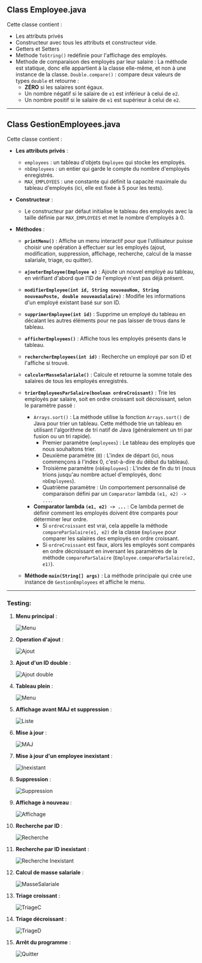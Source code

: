 ## Class Employee.java

Cette classe contient :
- Les attributs privés
- Constructeur avec tous les attributs et constructeur vide.
- Getters et Setters
- Methode `ToString()` redéfinie pour l'affichage des employés.
- Methode de comparaison des employés par leur salaire :
  La méthode est statique, donc elle appartient à la classe elle-même, et non à une instance de la classe.
  `Double.compare()` : compare deux valeurs de types `double` et retourne :
  - **ZÉRO** si les salaires sont égaux.
  - Un nombre négatif si le salaire de `e1` est inférieur à celui de `e2`.
  - Un nombre positif si le salaire de `e1` est supérieur à celui de `e2`.

---

## Class GestionEmployees.java

Cette classe contient :

- **Les attributs privés** :
    - `employees` : un tableau d'objets `Employee` qui stocke les employés.
    - `nbEmployees` : un entier qui garde le compte du nombre d'employés enregistrés.
    - `MAX_EMPLOYEES` : une constante qui définit la capacité maximale du tableau d'employés (ici, elle est fixée à 5 pour les tests).
    
- **Constructeur** :
    - Le constructeur par défaut initialise le tableau des employés avec la taille définie par `MAX_EMPLOYEES` et met le nombre d'employés à 0.

- **Méthodes** :

  - **`printMenu()`** : Affiche un menu interactif pour que l'utilisateur puisse choisir une opération à effectuer sur les employés (ajout, modification, suppression, affichage, recherche, calcul de la masse salariale, triage, ou quitter).
  
  - **`ajouterEmployee(Employee e)`** : Ajoute un nouvel employé au tableau, en vérifiant d'abord que l'ID de l'employé n'est pas déjà présent.
  
  - **`modifierEmployee(int id, String nouveauNom, String nouveauPoste, double nouveauSalaire)`** : Modifie les informations d'un employé existant basé sur son ID.
  
  - **`supprimerEmployee(int id)`** : Supprime un employé du tableau en décalant les autres éléments pour ne pas laisser de trous dans le tableau.
  
  - **`afficherEmployees()`** : Affiche tous les employés présents dans le tableau.
  
  - **`rechercherEmployees(int id)`** : Recherche un employé par son ID et l'affiche si trouvé.
  
  - **`calculerMasseSalariale()`** : Calcule et retourne la somme totale des salaires de tous les employés enregistrés.
  
  - **`trierEmployeesParSalaire(boolean ordreCroissant)`** : Trie les employés par salaire, soit en ordre croissant soit décroissant, selon le paramètre passé :
      - `Arrays.sort()` :
        La méthode utilise la fonction `Arrays.sort()` de Java pour trier un tableau. Cette méthode trie un tableau en utilisant l'algorithme de tri natif de Java (généralement un tri par fusion ou un tri rapide).
        - Premier paramètre (`employees`) : Le tableau des employés que nous souhaitons trier.
        - Deuxième paramètre (`0`) : L'index de départ (ici, nous commençons à l'index 0, c'est-à-dire du début du tableau).
        - Troisième paramètre (`nbEmployees`) : L'index de fin du tri (nous trions jusqu'au nombre actuel d'employés, donc `nbEmployees`).
        - Quatrième paramètre : Un comportement personnalisé de comparaison défini par un `Comparator` lambda `(e1, e2) -> ...`.
      - **Comparator lambda `(e1, e2) -> ...`** :
        Ce lambda permet de définir comment les employés doivent être comparés pour déterminer leur ordre.
        - Si `ordreCroissant` est vrai, cela appelle la méthode `compareParSalaire(e1, e2)` de la classe `Employee` pour comparer les salaires des employés en ordre croissant.
        - Si `ordreCroissant` est faux, alors les employés sont comparés en ordre décroissant en inversant les paramètres de la méthode `compareParSalaire` (`Employee.compareParSalaire(e2, e1)`).

  - **Méthode `main(String[] args)`** : La méthode principale qui crée une instance de `GestionEmployees` et affiche le menu.

---

### Testing:

1. **Menu principal** :

    ![Menu](Images/Menu.png)


2. **Operation d'ajout** :

    ![Ajout](Images/Ajout.png)


3. **Ajout d'un ID double** :

    ![Ajout double](Images/Ajout%20double.png)


4. **Tableau plein** :

    ![Menu](Images/Ajout%20tableau%20plein.png)


5. **Affichage avant MAJ et suppression** :

    ![Liste](Images/Liste.png)


6. **Mise à jour** :

    ![MAJ](Images/mise%20à%20jour.png)


7. **Mise à jour d'un employee inexistant** :

    ![Inexistant](Images/Employee%20inexistant.png)


8. **Suppression** :

    ![Suppression](Images/supression.png)


9. **Affichage à nouveau** :

    ![Affichage](Images/liste%20après%20supression.png)


10. **Recherche par ID** :

    ![Recherche](Images/recherche.png)


11. **Recherche par ID inexistant** :

    ![Recherche Inexistant](Images/recherche%20inexistant.png)


12. **Calcul de masse salariale** :

    ![MasseSalariale](Images/masse%20salariale.png)


13. **Triage croissant** :

    ![TriageC](Images/croissant.png)


14. **Triage décroissant** :

    ![TriageD](Images/decroissant.png)


15. **Arrêt du programme** :

    ![Quitter](Images/Quitter.png)

